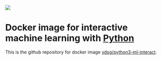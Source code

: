 [![](http://viennadatasciencegroup.at/wp-content/uploads/2017/02/vdsg_transparent_260x86.png)](http://www.viennadatasciencegroup.at)

# Docker image for interactive machine learning with [Python](http://www.python.org)

This is the github repository for docker image [vdsg/python3-ml-interact](https://hub.docker.com/r/vdsg/python3-ml-interact/).
